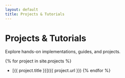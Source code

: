 ```yaml
---
layout: default
title: Projects & Tutorials
---
```


# Projects & Tutorials

Explore hands-on implementations, guides, and projects.

{% for project in site.projects %}
- [{{ project.title }}]({{ project.url }})
{% endfor %}